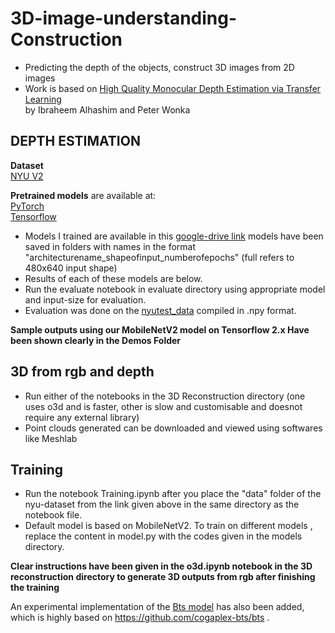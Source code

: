 # 3D-image-understanding-Construction
- Predicting the depth of the objects, construct 3D images from 2D images <br/>
- Work is based on [High Quality Monocular Depth Estimation via Transfer Learning](https://arxiv.org/abs/1812.11941)<br/>
by Ibraheem Alhashim and Peter Wonka<br/>

## DEPTH ESTIMATION
**Dataset**<br/>
[NYU V2](https://tinyurl.com/nyu-data-zip)

**Pretrained models** are available at:<br/>
[PyTorch](https://drive.google.com/file/d/1wvhQhs2CAGumRslknNkPBRCNNKMOHw78/view?usp=sharing)<br/>
[Tensorflow](https://drive.google.com/file/d/1wvhQhs2CAGumRslknNkPBRCNNKMOHw78/view?usp=sharing)<br/>

- Models I trained are available in this [google-drive link](https://drive.google.com/drive/folders/1C88ENnOCOi_5eeusYJcFNieDSWYgawCk?usp=sharing) models have been saved in folders with names in the format "architecturename_shapeofinput_numberofepochs" (full refers to 480x640 input shape)
- Results of each of these models are below.<br/>
- Run the evaluate notebook in evaluate directory using appropriate model and input-size for evaluation.<br/>
- Evaluation was done on the [nyutest_data](https://s3-eu-west-1.amazonaws.com/densedepth/nyu_test.zip) compiled in .npy format.<br/>
<!-- 
- Results obtained <br/>
![results](https://github.com/sivadatta-ss20/3D-image-understanding-Construction/blob/master/results/results.png)<br/> -->

**Sample outputs using our MobileNetV2 model on Tensorflow 2.x Have been shown clearly in the Demos Folder**


## 3D from rgb and depth
- Run either of the notebooks in the 3D Reconstruction directory (one uses o3d and is faster, other is slow and customisable and doesnot require any external library)
- Point clouds generated can be downloaded and viewed using softwares like Meshlab

## Training 
- Run the notebook Training.ipynb after you place the "data" folder of the nyu-dataset from the link given above in the same directory as the notebook file.
- Default model is based on MobileNetV2. To train on different models , replace the content in model.py with the codes given in the models directory.

**Clear instructions have been given in the o3d.ipynb notebook in the 3D reconstruction directory to generate 3D outputs from rgb after finishing the training**

An experimental implementation of the [Bts model](https://arxiv.org/abs/1907.10326) has also been added, which is highly based on https://github.com/cogaplex-bts/bts .
